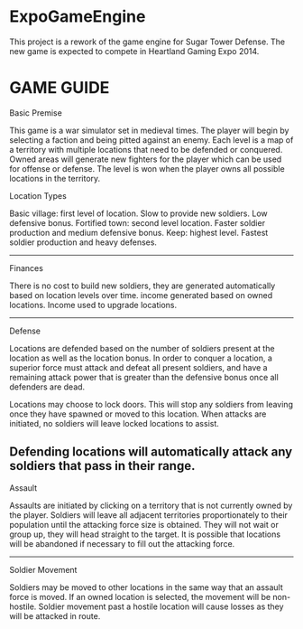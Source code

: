 ExpoGameEngine
==============

This project is a rework of the game engine for Sugar Tower Defense. The new game is expected to compete in Heartland Gaming Expo 2014.



GAME GUIDE
==============

Basic Premise

This game is a war simulator set in medieval times. The player will begin by selecting a faction and being pitted against an enemy. Each level is a map of a territory with multiple locations that need to be defended or conquered. Owned areas will generate new fighters for the player which can be used for offense or defense. The level is won when the player owns all possible locations in the territory.


Location Types

Basic village: first level of location. Slow to provide new soldiers. Low defensive bonus.
Fortified town: second level location. Faster soldier production and medium defensive bonus.
Keep: highest level. Fastest soldier production and heavy defenses.

-------

Finances

There is no cost to build new soldiers, they are generated automatically based on location levels over time. 
income generated based on owned locations.
Income used to upgrade locations.

-------

Defense

Locations are defended based on the number of soldiers present at the location as well as the location bonus. In order to conquer a location, a superior force must attack and defeat all present soldiers, and have a remaining attack power that is greater than the defensive bonus once all defenders are dead.

Locations may choose to lock doors. This will stop any soldiers from leaving once they have spawned or moved to this location. When attacks are initiated, no soldiers will leave locked locations to assist.

Defending locations will automatically attack any soldiers that pass in their range.
-------

Assault

Assaults are initiated by clicking on a territory that is not currently owned by the player. Soldiers will leave all adjacent territories proportionately to their population until the attacking force size is obtained. They will not wait or group up, they will head straight to the target. It is possible that locations will be abandoned if necessary to fill out the attacking force.

-------

Soldier Movement

Soldiers may be moved to other locations in the same way that an assault force is moved. If an owned location is selected, the movement will be non-hostile. Soldier movement past a hostile location will cause losses as they will be attacked in route.